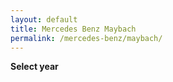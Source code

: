 ```yaml
---
layout: default
title: Mercedes Benz Maybach
permalink: /mercedes-benz/maybach/
---
```

**Select year**
